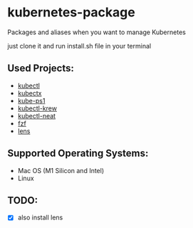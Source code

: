# kubernetes-package
Packages and aliases when you want to manage Kubernetes

just clone it and run install.sh file in your terminal

## Used Projects:
- [kubectl](https://github.com/kubernetes/kubectl)
- [kubectx](https://github.com/ahmetb/kubectx)
- [kube-ps1](https://github.com/jonmosco/kube-ps1)
- [kubectl-krew](https://github.com/kubernetes-sigs/krew/)
- [kubectl-neat](https://github.com/itaysk/kubectl-neat)
- [fzf](https://github.com/junegunn/fzf.git)
- [lens](https://github.com/lensapp/lens)

## Supported Operating Systems:
- Mac OS (M1 Silicon and Intel)
- Linux

## TODO:
- [x] also install lens
